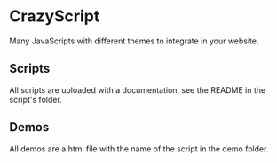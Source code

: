 # CrazyScript

Many JavaScripts with different themes to integrate in your website.

## Scripts

All scripts are uploaded with a documentation, see the README in the script's folder.

## Demos

All demos are a html file with the name of the script in the demo folder.
